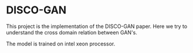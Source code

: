 # DISCO-GAN
This project is the implementation of the DISCO-GAN paper. Here we try to understand the cross domain relation between GAN's.

The model is trained on intel xeon processor.
